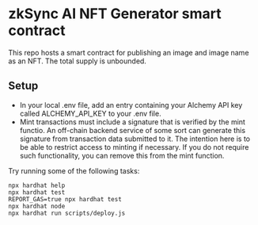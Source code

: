 # zkSync AI NFT Generator smart contract

This repo hosts a smart contract for publishing an image and image name as an NFT. The total supply is unbounded.


## Setup
- In your local .env file, add an entry containing your Alchemy API key called ALCHEMY_API_KEY to your .env file. 
- Mint transactions must include a signature that is verified by the mint functio. An off-chain backend service of some sort can generate this signature from transaction data submitted to it. The intention here is to be able to restrict access to minting if necessary. If you do not require such functionality, you can remove this from the mint function.

Try running some of the following tasks:

```shell
npx hardhat help
npx hardhat test
REPORT_GAS=true npx hardhat test
npx hardhat node
npx hardhat run scripts/deploy.js
```
